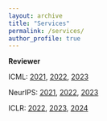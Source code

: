 ```yaml
---
layout: archive
title: "Services"
permalink: /services/
author_profile: true
---
```


**Reviewer**

ICML: [2021](https://icml.cc/Conferences/2021/Reviewers),
[2022](https://icml.cc/Conferences/2022/Reviewers),
[2023](https://icml.cc/Conferences/2023/Reviewers)

NeurIPS: [2021](https://nips.cc/Conferences/2021/ProgramCommittee),
[2022](https://neurips.cc/Conferences/2022/ProgramCommittee),
[2023](https://nips.cc/Conferences/2023/ProgramCommittee)

ICLR: [2022](https://iclr.cc/Conferences/2022/Reviewers),
[2023](https://iclr.cc/Conferences/2023/ProgramCommittee),
[2024](https://iclr.cc/Conferences/2024)
